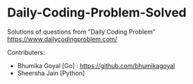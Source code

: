 # Daily-Coding-Problem-Solved
Solutions of questions from "Daily Coding Problem" https://www.dailycodingproblem.com/ 

Contributers:
  - Bhumika Goyal [Go] : https://github.com/bhumikagoyal
  - Sheersha Jain [Python] 
